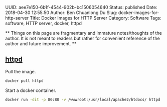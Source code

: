 UUID: aee7e150-6b1f-4544-902b-bc1506054640
Status: published
Date: 2018-04-30 12:55:50
Author: Ben Chuanlong Du
Slug: docker-images-for-http-server
Title: Docker Images for HTTP Server
Category: Software
Tags: software, HTTP server, docker, httpd

**
Things on this page are
fragmentary and immature notes/thoughts of the author.
It is not meant to readers
but rather for convenient reference of the author and future improvement.
**


## [httpd](https://hub.docker.com/_/httpd/)
Pull the image. 
```bash
docker pull httpd
```
Start a docker container.
```bash
docker run -dit -p 80:80 -v /wwwroot:/usr/local/apache2/htdocs/ httpd
```